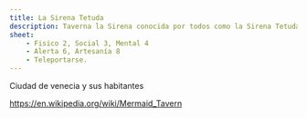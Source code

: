 ```yaml
---
title: La Sirena Tetuda
description: Taverna la Sirena conocida por todos como la Sirena Tetuda 
sheet:
    - Fisico 2, Social 3, Mental 4
    - Alerta 6, Artesanía 8
    - Teleportarse.
---
```


Ciudad de venecia y sus habitantes


https://en.wikipedia.org/wiki/Mermaid_Tavern
